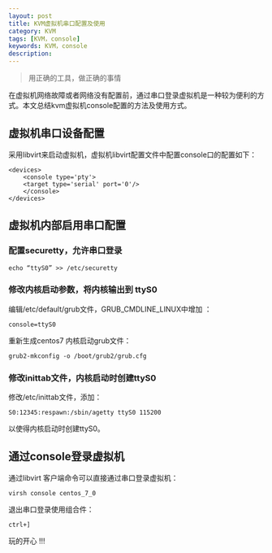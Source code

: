 ```yaml
---
layout: post
title: KVM虚拟机串口配置及使用
category: KVM
tags: [KVM，console]
keywords: KVM，console
description: 
---
```


> 用正确的工具，做正确的事情

在虚拟机网络故障或者网络没有配置前，通过串口登录虚拟机是一种较为便利的方式。本文总结kvm虚拟机console配置的方法及使用方式。

## 虚拟机串口设备配置

采用libvirt来启动虚拟机，虚拟机libvirt配置文件中配置console口的配置如下：

	<devices>
		<console type='pty'>
		<target type='serial' port='0'/>
		</console>
    </devices>

## 虚拟机内部启用串口配置

### 配置securetty，允许串口登录

	echo “ttyS0” >> /etc/securetty

### 修改内核启动参数，将内核输出到 ttyS0

编辑/etc/default/grub文件，GRUB_CMDLINE_LINUX中增加 ：

	console=ttyS0

重新生成centos7 内核启动grub文件：

	grub2-mkconfig -o /boot/grub2/grub.cfg

### 修改inittab文件，内核启动时创建ttyS0

修改/etc/inittab文件，添加：

	S0:12345:respawn:/sbin/agetty ttyS0 115200

以使得内核启动时创建ttyS0。

## 通过console登录虚拟机

通过libvirt 客户端命令可以直接通过串口登录虚拟机：

	virsh console centos_7_0

退出串口登录使用组合件：

	ctrl+]



玩的开心 !!!
